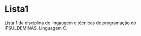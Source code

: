 # Lista1
 Lista 1 da disciplina de lingaugem e técnicas de programação do IFSULDEMINAS.
 Linguagem C.


